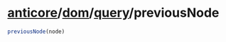 # [anticore](../../../../../#reference)/[dom](../../#reference)/[query](../#reference)/<a name="reference">previousNode</a>

```js
previousNode(node)
```